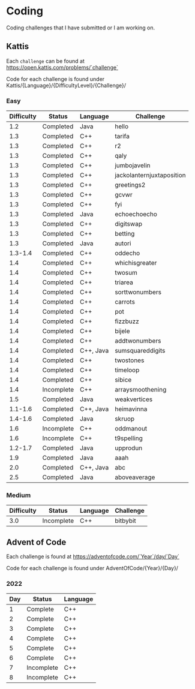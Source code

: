 # Coding
Coding challenges that I have submitted or I am working on.

## Kattis
Each `challenge` can be found at https://open.kattis.com/problems/`challenge`

Code for each challenge is found under Kattis/{Language}/{DifficultyLevel}/{Challenge}/

### Easy

| Difficulty | Status | Language | Challenge |
|------------|--------|----------|-----------|
| 1.2     | Completed  | Java      | hello                     |
| 1.3     | Completed  | C++       | tarifa                    |
| 1.3     | Completed  | C++       | r2                        |
| 1.3     | Completed  | C++       | qaly                      |
| 1.3     | Completed  | C++       | jumbojavelin              |
| 1.3     | Completed  | C++       | jackolanternjuxtaposition |
| 1.3     | Completed  | C++       | greetings2                |
| 1.3     | Completed  | C++       | gcvwr                     |
| 1.3     | Completed  | C++       | fyi                       |
| 1.3     | Completed  | Java      | echoechoecho              |
| 1.3     | Completed  | C++       | digitswap                 |
| 1.3     | Completed  | C++       | betting                   |
| 1.3     | Completed  | Java      | autori                    |
| 1.3-1.4 | Completed  | C++       | oddecho                   |
| 1.4     | Completed  | C++       | whichisgreater            |
| 1.4     | Completed  | C++       | twosum                    |
| 1.4     | Completed  | C++       | triarea                   |
| 1.4     | Completed  | C++       | sorttwonumbers            |
| 1.4     | Completed  | C++       | carrots                   |
| 1.4     | Completed  | C++       | pot                       |
| 1.4     | Completed  | C++       | fizzbuzz                  |
| 1.4     | Completed  | C++       | bijele                    |
| 1.4     | Completed  | C++       | addtwonumbers             |
| 1.4     | Completed  | C++, Java | sumsquareddigits          |
| 1.4     | Completed  | C++       | twostones                 |
| 1.4     | Completed  | C++       | timeloop                  |
| 1.4     | Completed  | C++       | sibice                    |
| 1.4     | Incomplete | C++       | arraysmoothening          |
| 1.5     | Completed  | Java      | weakvertices              |
| 1.1-1.6 | Completed  | C++, Java | heimavinna                |
| 1.4-1.6 | Completed  | Java      | skruop                    |
| 1.6     | Incomplete | C++       | oddmanout                 |
| 1.6     | Incomplete | C++       | t9spelling                |
| 1.2-1.7 | Completed  | Java      | upprodun                  |
| 1.9     | Completed  | Java      | aaah                      |
| 2.0     | Completed  | C++, Java | abc                       |
| 2.5     | Completed  | Java      | aboveaverage              |

### Medium

| Difficulty | Status | Language | Challenge |
|------------|--------|----------|-----------|
| 3.0       | Incomplete    | C++       | bitbybit |Passes half the tests

<!--
Old Table
| Difficulty| Challenge             | Status        | Language  |
|-------|---------------------------|---------------|-----------|
| Easy  | heimavinna                | Completed     | Java, C++ |
| Easy  | skruop                    | Completed     | Java      |
| Easy  | sumsquaredigits           | Incomplete    | Java      |
| Easy  | weakvertices              | Completed     | Java      |
| Easy  | addtwonumbers             | Completed     | C++       |
| Easy  | betting                   | Completed     | C++       |
| Easy  | carrots                   | Completed     | C++       |
| Easy  | fizzbuzz                  | Completed     | C++       |
| Easy  | fodelsedagsmemorisering   | Incomplete    | C++       |
| Easy  | r2                        | Completed     | C++       |
| Easy  | sorttwonumbers            | Completed     | C++       |
| Easy  | autori                    | Completed     | Java      |
| Easy  | upprodun                  | Completed     | Java      |
| Easy  | echoechoecho              | Completed     | Java      |
| Easy  | aboveaverage              | Completed     | Java      |
| Easy  | abc                       | Completed     | Java, C++ |
| Easy  | aaah                      | Completed     | Java      |
| Easy  | hello                     | Completed     | Java      |
| Easy  | bijele                    | Completed     | C++       |
| Easy  | oddecho                   | Completed     | C++       |
| Easy  | whichisgreater            | Completed     | C++       |
| Easy  | triarea                   | Completed     | C++       |
| Easy  | pot                       | Completed     | C++       |
| Easy  | twosum                    | Completed     | C++       |
| Easy  | qaly                      | Completed     | C++       |
| Easy  | digitswap                 | Completed     | C++       |
| Easy  | tarifa                    | Completed     | C++       |
| Easy  | greetings2                | Completed     | C++       |
| Easy  | jumbojavelin              | Completed     | C++       |
| Easy  | jackolanternjuxtaposition | Completed     | C++       |
| Easy  | gcvwr                     | Completed     | C++       |
| Easy  | fyi                       | Completed     | C++       |
| Medium| bitbybit                  | Incomplete    | C++       |Passes half the tests

Template for new row
| temp| temp| temp| temp|
a `--` at the end of row means row not included in repo yet
-->

## Advent of Code

Each challenge is found at https://adventofcode.com/`Year`/day/`Day`

Code for each challenge is found under AdventOfCode/{Year}/{Day}/

### 2022

| Day | Status     | Language |
|-----|------------|----------|
| 1   | Complete   | C++      |
| 2   | Complete   | C++      |
| 3   | Complete   | C++      |
| 4   | Complete   | C++      |
| 5   | Complete   | C++      |
| 6   | Complete   | C++      |
| 7   | Incomplete | C++      |
| 8   | Incomplete | C++      |